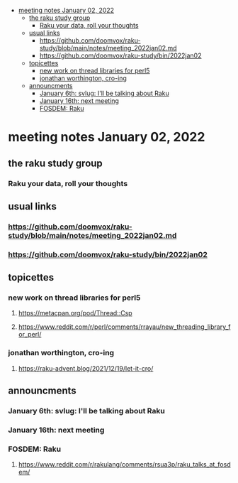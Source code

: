 - [meeting notes January 02, 2022](#org54a478c)
  - [the raku study group](#orgebe69aa)
    - [Raku your data, roll your thoughts](#orgba097fd)
  - [usual links](#org4781d8f)
    - [<https://github.com/doomvox/raku-study/blob/main/notes/meeting_2022jan02.md>](#orgbfee546)
    - [<https://github.com/doomvox/raku-study/bin/2022jan02>](#orgda54dab)
  - [topicettes](#orgc389596)
    - [new work on thread libraries for perl5](#org1bdafc3)
    - [jonathan worthington, cro-ing](#org780ad57)
  - [announcments](#org70349a6)
    - [January 6th: svlug: I'll be talking about Raku](#orgb3992e9)
    - [January 16th: next meeting](#org8af46cf)
    - [FOSDEM: Raku](#org2f7f978)


<a id="org54a478c"></a>

# meeting notes January 02, 2022


<a id="orgebe69aa"></a>

## the raku study group


<a id="orgba097fd"></a>

### Raku your data, roll your thoughts


<a id="org4781d8f"></a>

## usual links


<a id="orgbfee546"></a>

### <https://github.com/doomvox/raku-study/blob/main/notes/meeting_2022jan02.md>


<a id="orgda54dab"></a>

### <https://github.com/doomvox/raku-study/bin/2022jan02>


<a id="orgc389596"></a>

## topicettes


<a id="org1bdafc3"></a>

### new work on thread libraries for perl5

1.  <https://metacpan.org/pod/Thread::Csp>

2.  <https://www.reddit.com/r/perl/comments/rrayau/new_threading_library_for_perl/>


<a id="org780ad57"></a>

### jonathan worthington, cro-ing

1.  <https://raku-advent.blog/2021/12/19/let-it-cro/>


<a id="org70349a6"></a>

## announcments


<a id="orgb3992e9"></a>

### January 6th: svlug: I'll be talking about Raku


<a id="org8af46cf"></a>

### January 16th: next meeting


<a id="org2f7f978"></a>

### FOSDEM: Raku

1.  <https://www.reddit.com/r/rakulang/comments/rsua3p/raku_talks_at_fosdem/>
